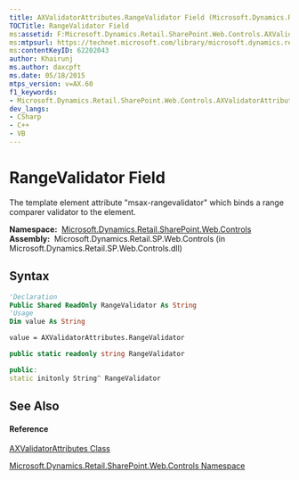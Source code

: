 ```yaml
---
title: AXValidatorAttributes.RangeValidator Field (Microsoft.Dynamics.Retail.SharePoint.Web.Controls)
TOCTitle: RangeValidator Field
ms:assetid: F:Microsoft.Dynamics.Retail.SharePoint.Web.Controls.AXValidatorAttributes.RangeValidator
ms:mtpsurl: https://technet.microsoft.com/library/microsoft.dynamics.retail.sharepoint.web.controls.axvalidatorattributes.rangevalidator(v=AX.60)
ms:contentKeyID: 62202043
author: Khairunj
ms.author: daxcpft
ms.date: 05/18/2015
mtps_version: v=AX.60
f1_keywords:
- Microsoft.Dynamics.Retail.SharePoint.Web.Controls.AXValidatorAttributes.RangeValidator
dev_langs:
- CSharp
- C++
- VB
---
```


# RangeValidator Field

The template element attribute "msax-rangevalidator" which binds a range comparer validator to the element.

**Namespace:**  [Microsoft.Dynamics.Retail.SharePoint.Web.Controls](microsoft-dynamics-retail-sharepoint-web-controls-namespace.md)  
**Assembly:**  Microsoft.Dynamics.Retail.SP.Web.Controls (in Microsoft.Dynamics.Retail.SP.Web.Controls.dll)

## Syntax

``` vb
'Declaration
Public Shared ReadOnly RangeValidator As String
'Usage
Dim value As String

value = AXValidatorAttributes.RangeValidator
```

``` csharp
public static readonly string RangeValidator
```

``` c++
public:
static initonly String^ RangeValidator
```

## See Also

#### Reference

[AXValidatorAttributes Class](axvalidatorattributes-class-microsoft-dynamics-retail-sharepoint-web-controls.md)

[Microsoft.Dynamics.Retail.SharePoint.Web.Controls Namespace](microsoft-dynamics-retail-sharepoint-web-controls-namespace.md)

